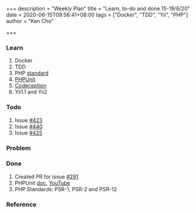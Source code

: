 +++
description = "Weekly Plan"
title = "Learn, to-do and done 15-19/6/20"
date = 2020-06-15T09:56:41+08:00
tags = ["Docker", "TDD", "Yii", "PHP"]
author = "Ken Cho"

+++
### Learn
1. Docker    
2. TDD
3. PHP [standard](https://www.php-fig.org/psr/psr-1/)
4. [PHPUnit](https://phpunit.readthedocs.io/en/7.0/)
5. [Codeception](https://codeception.com/quickstart)
3. Yii1.1 and Yii2 

### Todo
1. Issue [#423](https://github.com/gigascience/gigadb-website/issues/423)
2. Issue [#440](https://github.com/gigascience/gigadb-website/issues/440)
3. Issue [#425](https://github.com/gigascience/gigadb-website/issues/425)


### Problem


### Done
1. Created PR for issue [#291](https://github.com/gigascience/gigadb-website/issues/291)
2. PHPUnit [doc](https://phpunit.readthedocs.io/en/7.0/), [YouTube](https://www.youtube.com/watch?v=k9ak_rv9X0Y)
3. PHP Standards: PSR-1, PSR-2 and PSR-12

### Reference
